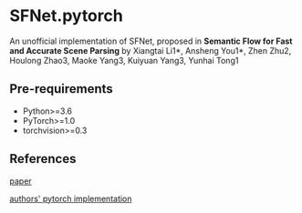 # SFNet.pytorch

An unofficial implementation of SFNet, proposed in **Semantic Flow for Fast and Accurate Scene Parsing** by Xiangtai Li1*, Ansheng You1*, Zhen Zhu2, Houlong Zhao3, Maoke Yang3, Kuiyuan Yang3, Yunhai Tong1


## Pre-requirements

* Python>=3.6
* PyTorch>=1.0
* torchvision>=0.3


## References

[paper](https://arxiv.org/pdf/2002.10120v1.pdf)

[authors' pytorch implementation](https://github.com/donnyyou/torchcv)
